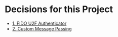 # Decisions for this Project

- [1. FIDO U2F Authenticator](1-FIDO-U2F-Authentication.md)
- [2. Custom Message Passing](2-Custom-Message-Passing.md)
